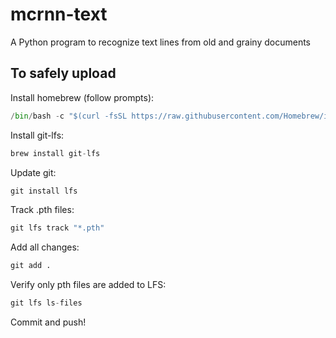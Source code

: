 # mcrnn-text
A Python program to recognize text lines from old and grainy documents

## To safely upload

Install homebrew (follow prompts):
```python
/bin/bash -c "$(curl -fsSL https://raw.githubusercontent.com/Homebrew/install/HEAD/install.sh)"
```

Install git-lfs:
```python
brew install git-lfs
```

Update git:
```python
git install lfs
```

Track .pth files:
```python
git lfs track "*.pth"
```

Add all changes:
```python
git add .
```

Verify only pth files are added to LFS:
```python
git lfs ls-files
```

Commit and push!